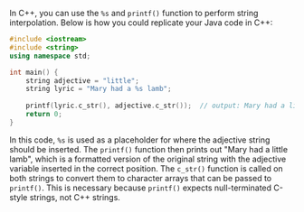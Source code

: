 In C++, you can use the `%s` and `printf()` function to perform string interpolation. Below is how you could replicate your Java code in C++:

```cpp
#include <iostream>
#include <string>
using namespace std;

int main() {
    string adjective = "little";
    string lyric = "Mary had a %s lamb";
    
    printf(lyric.c_str(), adjective.c_str());  // output: Mary had a little lamb
    return 0;
}
```

In this code, `%s` is used as a placeholder for where the adjective string should be inserted. The `printf()` function then prints out "Mary had a little lamb", which is a formatted version of the original string with the adjective variable inserted in the correct position.
The `c_str()` function is called on both strings to convert them to character arrays that can be passed to `printf()`. This is necessary because `printf()` expects null-terminated C-style strings, not C++ strings.
